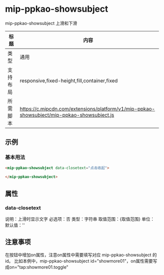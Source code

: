 # mip-ppkao-showsubject

mip-ppkao-showsubject 上滑和下滑

标题|内容
----|----
类型|通用
支持布局|responsive,fixed-height,fill,container,fixed
所需脚本|https://c.mipcdn.com/extensions/platform/v1/mip-ppkao-showsubject/mip-ppkao-showsubject.js

## 示例

### 基本用法
```html
<mip-ppkao-showsubject data-closetext="点击收起">
    
</mip-ppkao-showsubject>
```

## 属性

### data-closetext
说明：上滑时显示文字
必选项：否
类型：字符串
取值范围：{取值范围}
单位：
默认值：''


## 注意事项
在按钮中增加on属性，注意on属性中需要填写对应 mip-ppkao-showsubject 的id。
比如本例中，mip-ppkao-showsubject id="showmore01"，on属性需要写成on="tap:showmore01.toggle"

